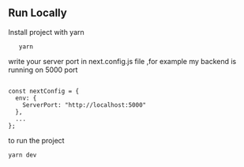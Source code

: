 ## Run Locally

Install project with yarn

```
   yarn
``` 

write your server port in next.config.js file ,for example my backend is running on 5000 port

```

const nextConfig = {
  env: {
    ServerPort: "http://localhost:5000"
  },
  ...
};
``` 

to run the project  


```
yarn dev
``` 